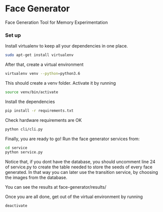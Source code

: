 # Face Generator
Face Generation Tool for Memory Experimentation

### Set up

Install virtualenv to keep all your dependencies in one place.
```bash
sudo apt-get install virtualenv
```

After that, create a virtual environment
```bash
virtualenv venv --python=python3.6
```
This should create a venv folder. Activate it by running
```bash
source venv/bin/activate
```
Install the dependencies
```bash
pip install -r requirements.txt
```
Check hardware requirements are OK
```bash
python cli/cli.py
```
Finally, you are ready to go! Run the face generator services from:
```bash
cd service
python service.py
```

Notice that, if you dont have the database, you should uncomment line 24 of service.py to create the table needed to store the seeds of every face generated. In that way you can later use the transition service, by choosing the images from the database.

You can see the results at face-generator/results/

Once you are all done, get out of the virtual environment by running
```bash
deactivate
```